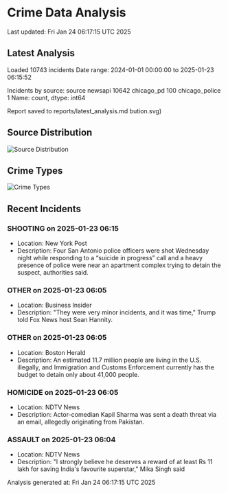 # Crime Data Analysis
Last updated: Fri Jan 24 06:17:15 UTC 2025

## Latest Analysis

Loaded 10743 incidents
Date range: 2024-01-01 00:00:00 to 2025-01-23 06:15:52

Incidents by source:
source
newsapi           10642
chicago_pd          100
chicago_police        1
Name: count, dtype: int64

Report saved to reports/latest_analysis.md
bution.svg)

## Source Distribution
![Source Distribution](images/source_distribution.svg)

## Crime Types
![Crime Types](images/crime_types.svg)

## Recent Incidents

### SHOOTING on 2025-01-23 06:15
- Location: New York Post
- Description: Four San Antonio police officers were shot Wednesday night while responding to a “suicide in progress” call and a heavy presence of police were near an apartment complex trying to detain the suspect, authorities said.


### OTHER on 2025-01-23 06:05
- Location: Business Insider
- Description: "They were very minor incidents, and it was time," Trump told Fox News host Sean Hannity.


### OTHER on 2025-01-23 06:05
- Location: Boston Herald
- Description: An estimated 11.7 million people are living in the U.S. illegally, and Immigration and Customs Enforcement currently has the budget to detain only about 41,000 people.


### HOMICIDE on 2025-01-23 06:05
- Location: NDTV News
- Description: Actor-comedian Kapil Sharma was sent a death threat via an email, allegedly originating from Pakistan.


### ASSAULT on 2025-01-23 06:04
- Location: NDTV News
- Description: &quot;I strongly believe he deserves a reward of at least Rs 11 lakh for saving India&#039;s favourite superstar,&quot; Mika Singh said

Analysis generated at: Fri Jan 24 06:17:15 UTC 2025
